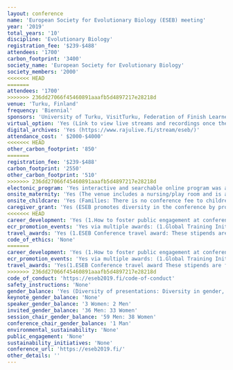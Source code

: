 ```yaml
---
layout: conference 
name: 'European Society for Evolutionary Biology (ESEB) meeting'
year: '2019'
total_years: '10'
discipline: 'Evolutionary Biology'
registration_fee: '$239-$488'
attendees: '1700'
carbon_footprint: '3400'
society_name: 'European Society for Evolutionary Biology'
society_members: '2000'
<<<<<<< HEAD
=======
attendees: '1700'
>>>>>>> 236dd27066f45460891aaafb5d4897217e28218d
venue: 'Turku, Finland'
frequency: 'Biennial'
sponsors: 'University of Turku, VisitTurku, Federation of Finish Learned Societies, Oxford University Press, Wiley, HiLIFE (Helsinki Institute of Life Science) Research Stations, Frontiers in Ecology and Evolution, Cambridge University Press, Current Zoology, The Royal Society Publishing, Peer Community In, ESEB, New Physiologist Trust, ECOGRAPHY, Molecular Ecology, Rapid Evolutionary Adaptation, RAJULIVE'
virtual_option: 'Yes (Línk to view live streams and recordings once the programme has started: https://www.rajulive.fi/stream/eseb/ )'
digital_archives: 'Yes (https://www.rajulive.fi/stream/eseb/)'
attendance_cost: ' $2000-$4000'
<<<<<<< HEAD
other_carbon_footprint: '850'
=======
registration_fee: '$239-$488'
carbon_footprint: '2550'
other_carbon_footprint: '510'
>>>>>>> 236dd27066f45460891aaafb5d4897217e28218d
electonic_program: 'Yes interactive and searchable online program was available online on the conference website.'
onsite_maternity: 'Yes (The venue includes a nursing/play room and is accessible to prams everywhere.)'
onsite_childcare: 'Yes (Families: There is no conference fee to children under 16 years. We provide on-site day care during the whole conference with a nominal fee (5€/day). Day care is provided by professionals from the Mannerheim league for Child Welfare, the largest child welfare NGO in Finland. More info on the organiser here. Day camps/off-venue program can also be organized for older children. Day care must be booked during registration. Families can view the plenary talks and symposia held in the Logomo hall 1 directly via specific loges in prime location. We will organize a family social and provide a family info pack (see page ”social programme” for more information on the family social event). Conference dinner (Moomin world) and many excursions are suitable for the whole family.) Child Welfare principles (NGOs) in Finland: https://www.mll.fi/tietoa-mllsta/welcome-mannerheim-league-child-welfare/'
caregiver_grant: 'Yes (ESEB promotes diversity in the conference by providing Conference Attendance Aid grants.)'
<<<<<<< HEAD
career_development: 'Yes (1.How to foster public engagement at conferences. 2. A citizen-science workshop. 3. Peer Community in (PCI) – Peer Community In … the beginning of a revolution in Open Access?  4. How to pitch your science to non-specialist audiences. 5. The European Research Council – funding opportunities for bright minds. 6. Netherlands evolutionary biology get-together. 7. SciSparks, how to organise speed meetings in high-schools. 8. Meet the editors – a Royal Society Publishing workshop. 9. Art-up your evolution. 10. Come and meet EvoKE!)'
ecr_promotion_events: 'Yes via multiple awards: (1.Global Training Initiative: This initiative strives to support communities of evolutionary biologists in countries with little or no history and background in this field.  2.Godfrey Hewitt Mobility Award: The mobility award intends to support fieldwork or lab visits of young researchers.  3.John Maynard Smith Prize: Every year the society distinguishes an outstanding young evolutionary biologist with this award.  4.Outreach Initiative Funds: The Outreach Initiative supports projects that promote evolution-related activities in order to improve public knowledge about evolution worldwide.  5.Presidents’ Award: Every six years the ESEB Presidents will recognise outstanding contributions to evolutionary biology by a mid-career scientist. 6.Progress Meetings in Evolutionary Biology: This initiative supports short meetings on focused topics in the field of evolutionary biology with the objective to produce either a Special Issue or Target Review for the Journal of Evolutionary Biology.  7.Special Topic Networks: Every other year, ESEB invites proposals for Special Topic Networks (STNs) that will support dynamic and flexible series of small meetings and/or other networking opportunities in focused and currently active research areas. 8.Stearns Graduate Student Prize: The Stearns Graduate Students Prize is awarded annually for an outstanding paper published by a PhD student in the Journal of Evolutionary Biology during a given calendar year.) '
travel_awards: 'Yes (1.ESEB Conference travel award: These stipends are for students and young scientists to attend the ESEB 2019 congress in Turku, Finland. The stipend will contribute to covering travel, living expenses and early bird congress registration fees. The award will be paid out as a reimbursement after the congress, based on specification of the expenses. For more information please visit the ESEB website.  2.Congress attendance aid grant. The grant aims to ensure equal opportunities at the ESEB congress in Turku, Finland, e.g. by facilitating the attendance of women with caring responsibilities, who would not otherwise be able to attend. The grant provides stipends of financial aid for scientists to help with the additional costs borne privately due to responsibilities for dependents when attending the ESEB congress. The stipend will contribute to covering expenses for care of dependents, but also for travel. For more information please visit the ESEB website.)'
code_of_ethics: 'None'
=======
career_development: 'Yes (1.How to foster public engagement at conferences. 2. A citizen-science workshop. 3. Peer Community in (PCI) – Peer Community In … the beginning of a revolution in Open Access?  4. How to pitch your science to non-specialist audiences. 5. The European Research Council – funding opportunities for bright minds.   6. Netherlands evolutionary biology get-together. 7. SciSparks, how to organise speed meetings in high-schools. 8. Meet the editors – a Royal Society Publishing workshop.   9. Art-up your evolution.  10. Come and meet EvoKE!)'
ecr_promotion_events: 'Yes via multiple awards: (1.Global Training Initiative This initiative strives to support communities of evolutionary biologists in countries with little or no history and background in this field.  2.Godfrey Hewitt Mobility Award The mobility award intends to support fieldwork or lab visits of young researchers.  3.John Maynard Smith Prize Every year the society distinguishes an outstanding young evolutionary biologist with this award.  4.Outreach Initiative Funds The Outreach Initiative supports projects that promote evolution-related activities in order to improve public knowledge about evolution worldwide.  5.Presidents’ Award Every six years the ESEB Presidents will recognise outstanding contributions to evolutionary biology by a mid-career scientist.  6.Progress Meetings in Evolutionary Biology This initiative supports short meetings on focused topics in the field of evolutionary biology with the objective to produce either a Special Issue or Target Review for the Journal of Evolutionary Biology.  7.Special Topic Networks Every other year, ESEB invites proposals for Special Topic Networks (STNs) that will support dynamic and flexible series of small meetings and/or other networking opportunities in focused and currently active research areas.  8.Stearns Graduate Student Prize The Stearns Graduate Students Prize is awarded annually for an outstanding paper published by a PhD student in the Journal of Evolutionary Biology during a given calendar year.)  '
travel_awards: 'Yes(1.ESEB Conference travel award These stipends are for students and young scientists to attend the ESEB 2019 congress in Turku, Finland. The stipend will contribute to covering travel, living expenses and early bird congress registration fees. The award will be paid out as a reimbursement after the congress, based on specification of the expenses. For more information please visit the ESEB website.  2.Congress attendance aid grant The grant aims to ensure equal opportunities at the ESEB congress in Turku, Finland, e.g. by facilitating the attendance of women with caring responsibilities, who would not otherwise be able to attend. The grant provides stipends of financial aid for scientists to help with the additional costs borne privately due to responsibilities for dependents when attending the ESEB congress. The stipend will contribute to covering expenses for care of dependents, but also for travel. For more information please visit the ESEB website.)'
>>>>>>> 236dd27066f45460891aaafb5d4897217e28218d
code_of_conduct: 'https://eseb2019.fi/code-of-conduct'
safety_instructions: 'None'
gender_balance: 'Yes (Diversity of presentations: Diversity in gender, career stage and nationalities is promoted when selecting presenters. See more on ESEB Equal opportunities committee:https://eseb.org/prizes-funding/equal-opportunities-initiative/.   52percent of invited speakers and 47percent of symposium organisers are female, and ECR and mid-career scientists make up 84percent of symposium organisers and 60percent of invited speakers. 28 nationalities are represented amongst the symposium organisers and 19 amongst the invited speakers.). We offer a quiet room for reflection. We organize a LGBT social event.) '
keynote_gender_balance: 'None'
speaker_gender_balance: '3 Women: 2 Men'
invited_gender_balance: '36 Men: 33 Women'
session_chair_gender_balance: '59 Men: 38 Women'
conference_chair_gender_balance: '1 Man'
environmental_sustainability: 'None'
public_engagement: 'None'
sustainability_initiatives: 'None'
conference_url: 'https://eseb2019.fi/'
other_details: ''
---
```


